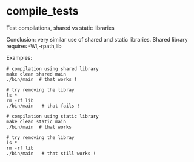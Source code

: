 # compile_tests
Test compilations, shared vs static libraries

Conclusion: very similar use of shared and static libraries. Shared library requires -Wl,-rpath,lib

Examples:

```
# compilation using shared library
make clean shared main
./bin/main  # that works !

# try removing the libray
ls *
rm -rf lib 
./bin/main   # that fails !

# compilation using static library
make clean static main
./bin/main  # that works

# try removing the libray
ls *
rm -rf lib 
./bin/main   # that still works !
```

